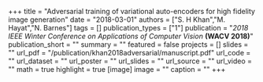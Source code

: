 +++
title = "Adversarial training of variational auto-encoders for high fidelity image generation"
date = "2018-03-01"
authors = ["S. H Khan","M. Hayat","N. Barnes"]
tags = []
publication_types = ["1"]
publication = "_2018 IEEE Winter Conference on Applications of Computer Vision_ **(WACV 2018)**"
publication_short = ""
summary = ""
featured = false
projects = []
slides = ""
url_pdf = "/publication/khan2018adversarial/manuscript.pdf"
url_code = ""
url_dataset = ""
url_poster = ""
url_slides = ""
url_source = ""
url_video = ""
math = true
highlight = true
[image]
image = ""
caption = ""
+++

